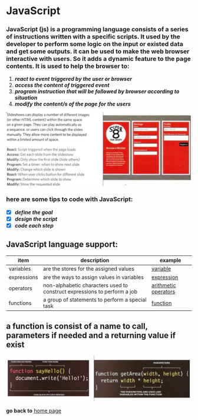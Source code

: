 # JavaScript
### JavaScript (js) is a programming language consists of a series of instructions written with a specific scripts. It used by the developer to perform some logic on the input or existed data and get some outputs. it can be used to make the web browser interactive with users. So it adds a dynamic feature to the page contents. It is used to help the browser to:
  1. **_react to event triggered by the user or browser_**
  2. **_access the content of triggered event_**
  3. **_program instruction that will be followed by browser according to situation_**
  4. **_modify the content/s of the page for the users_**

![example2](102/images/example2.jpg)

### here are some tips to code with JavaScript:
  - [x] **_define the goal_**
  - [x] **_design the script_**
  - [x] **_code each step_**

## JavaScript language support:

| item | description | example |
| ---- | ----------- | ------- |
| variables | are the stores for the assigned values | [variable](102/images/variables.jpg) |
| expressions | are the ways to assign values in variables | [expression ](102/images/expression.jpg) |
| operators | non-alphabetic characters used to construct expressions to perform a job | [arithmetic operators ](102/images/arithmeticoperators.jpg) |
| functions | a group of statements to perform a special task | [function](102/images/function.jpg) |

## a function is consist of a name to call, parameters if needed and a returning value if exist

![example3](102/images/funcParts.jpg)

**go back to** [home page](README.md)
 
